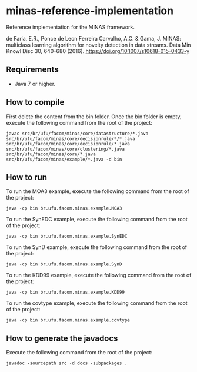 # minas-reference-implementation

Reference implementation for the MINAS framework.

de Faria, E.R., Ponce de Leon Ferreira Carvalho, A.C. & Gama, J. MINAS: multiclass learning algorithm for novelty detection in data streams. Data Min Knowl Disc 30, 640–680 (2016). https://doi.org/10.1007/s10618-015-0433-y

## Requirements

* Java 7 or higher.

## How to compile

First delete the content from the bin folder.
Once the bin folder is empty, execute the following command from the root of the project:

```
javac src/br/ufu/facom/minas/core/datastructure/*.java src/br/ufu/facom/minas/core/decisionrule/*/*.java src/br/ufu/facom/minas/core/decisionrule/*.java src/br/ufu/facom/minas/core/clustering/*.java src/br/ufu/facom/minas/core/*.java src/br/ufu/facom/minas/example/*.java -d bin
```

## How to run

To run the MOA3 example, execute the following command from the root of the project:

```
java -cp bin br.ufu.facom.minas.example.MOA3
```
To run the SynEDC example, execute the following command from the root of the project:

```
java -cp bin br.ufu.facom.minas.example.SynEDC
```
To run the SynD example, execute the following command from the root of the project:

```
java -cp bin br.ufu.facom.minas.example.SynD
```
To run the KDD99 example, execute the following command from the root of the project:

```
java -cp bin br.ufu.facom.minas.example.KDD99
```
To run the covtype example, execute the following command from the root of the project:

```
java -cp bin br.ufu.facom.minas.example.covtype
```

## How to generate the javadocs

Execute the following command from the root of the project:
```
javadoc -sourcepath src -d docs -subpackages .
```